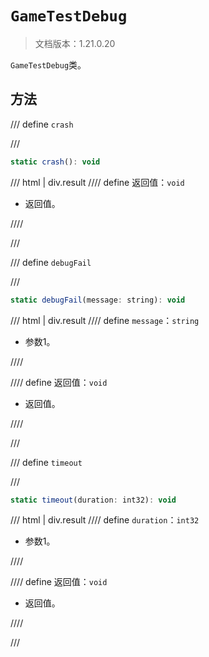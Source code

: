 # `GameTestDebug`

> 文档版本：1.21.0.20

`GameTestDebug`类。

## 方法

/// define
`crash`


///

```js
static crash(): void
```

/// html | div.result
//// define
返回值：`void`

- 返回值。


////

///


/// define
`debugFail`


///

```js
static debugFail(message: string): void
```

/// html | div.result
//// define
`message`：`string`

- 参数1。


////

//// define
返回值：`void`

- 返回值。


////

///


/// define
`timeout`


///

```js
static timeout(duration: int32): void
```

/// html | div.result
//// define
`duration`：`int32`

- 参数1。


////

//// define
返回值：`void`

- 返回值。


////

///

